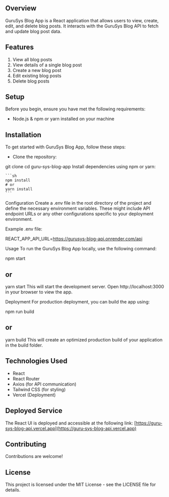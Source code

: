## Overview
GuruSys Blog App is a React application that allows users to view, create, edit, and delete blog posts. It interacts with the GuruSys Blog API to fetch and update blog post data.

## Features
1. View all blog posts
2. View details of a single blog post
3. Create a new blog post
4. Edit existing blog posts
5. Delete blog posts


## Setup
Before you begin, ensure you have met the following requirements:

- Node.js & npm or yarn installed on your machine

## Installation
To get started with GuruSys Blog App, follow these steps:

- Clone the repository:

git clone <repository-url>
cd guru-sys-blog-app
Install dependencies using npm or yarn:

    ```sh
    npm install
    # or
    yarn install
    ```

Configuration
Create a .env file in the root directory of the project and define the necessary environment variables. These might include API endpoint URLs or any other configurations specific to your deployment environment.

Example .env file:

REACT_APP_API_URL=https://gurusys-blog-api.onrender.com/api


Usage
To run the GuruSys Blog App locally, use the following command:


npm start
## or
yarn start
This will start the development server. Open http://localhost:3000 in your browser to view the app.

Deployment
For production deployment, you can build the app using:


npm run build
## or
yarn build
This will create an optimized production build of your application in the build folder.


## Technologies Used
- React
- React Router
- Axios (for API communication)
- Tailwind CSS (for styling)
- Vercel (Deployment)


## Deployed Service
The React UI is deployed and accessible at the following link:
[https://guru-sys-blog-api.vercel.app](https://guru-sys-blog-api.vercel.app)


## Contributing
Contributions are welcome! 

## License
This project is licensed under the MIT License - see the LICENSE file for details.